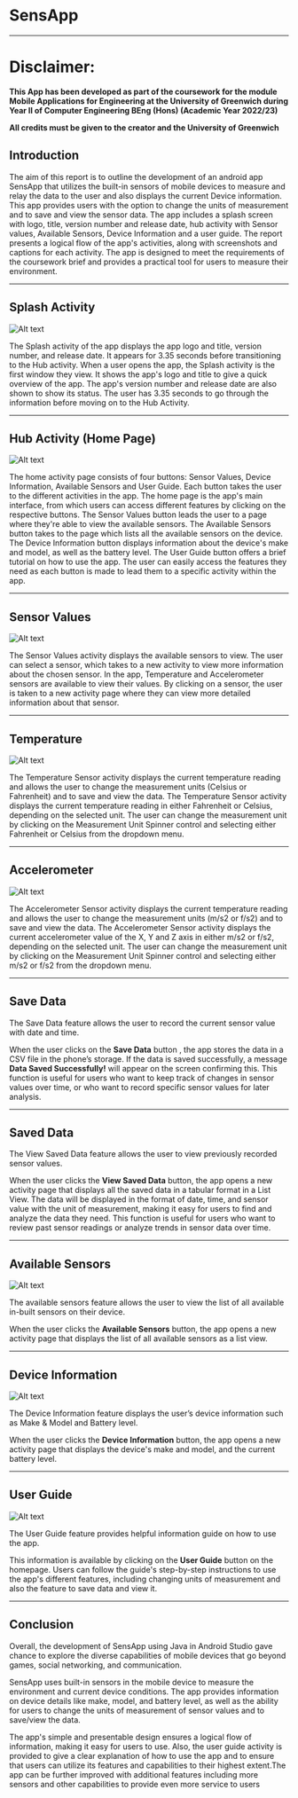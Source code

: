 # **SensApp**
---

# **Disclaimer:**

**This App has been developed as part of the coursework for the module Mobile Applications for Engineering at the University of Greenwich during Year II of Computer Engineering BEng (Hons) (Academic Year 2022/23)** 

**All credits must be given to the creator and the University of Greenwich**

## **Introduction**

The aim of this report is to outline the development of an android app SensApp that utilizes the built-in sensors of mobile devices to measure and relay the data to the user and also displays the current Device information. This app provides users with the option to change the units of 
measurement and to save and view the sensor data. The app includes a splash screen with logo, title, version number and release date, hub activity with Sensor values, Available Sensors, Device Information and a user guide. 
The report presents a logical flow of the app's activities, along with screenshots and captions for each activity. The app is designed to meet the requirements of the coursework brief and provides a practical tool for users to measure their environment.

---

## **Splash Activity**


![Alt text](splashscreen.png)


The Splash activity of the app displays the app logo and title, version number, and release date. It appears for 3.35 seconds before transitioning to the Hub activity. When a user opens the app, the Splash activity is the first window they view. It shows the app's logo and title to give a quick overview of the app. The app's version number and release date are also shown to show its status. The user has 3.35 seconds to go through the information before moving on to the Hub Activity.

---

## **Hub Activity (Home Page)**

![Alt text](Home%20page.png)

The home activity page consists of four buttons: Sensor Values, Device Information, Available Sensors and User Guide. Each button takes the user to the different activities in the app. The home page is the app's main interface, from which users can access different features by clicking on the respective buttons. The Sensor Values button leads the user to a page where they're able to view the available sensors. The Available Sensors button takes to the page which lists all the available sensors on the device. The Device Information button displays information about the 
device's make and model, as well as the battery level. The User Guide button offers a brief tutorial on how to use the app. The user can easily access the features they need as each button is made to lead them to a specific activity within the app.

---

## **Sensor Values**

![Alt text](Sensor%20Page.png)

 The Sensor Values activity displays the available sensors to view. The user can select a sensor, which takes to a new activity to view more information about the chosen sensor. In the app, Temperature and Accelerometer sensors are available to view their values. By clicking 
on a sensor, the user is taken to a new activity page where they can view more detailed information about that sensor.

---

## **Temperature**

![Alt text](temperature%20page.png)

The Temperature Sensor activity displays the current temperature 
reading and allows the user to change the measurement units (Celsius or Fahrenheit) and to save and view the data. The Temperature Sensor activity displays the current temperature reading in either Fahrenheit or Celsius, depending on the selected unit. The user can change the measurement unit by clicking on the Measurement Unit Spinner control and selecting either Fahrenheit or Celsius from the dropdown menu.

---

## **Accelerometer**

![Alt text](accelerometer%20page.png)

The Accelerometer Sensor activity displays the current temperature reading 
and allows the user to change the measurement units (m/s2
 or f/s2) and to save and view the data. The Accelerometer Sensor activity displays the current accelerometer value of the X, Y and Z axis in 
either m/s2 or f/s2, depending on the selected unit. The user can change the measurement unit by clicking on the Measurement Unit Spinner control and selecting either m/s2 or f/s2 from the  dropdown menu.

---

## **Save Data**

The Save Data feature allows the user to record the current sensor value with date and time.

When the user clicks on the **Save Data** button , the app stores the data in a CSV file in the phone’s storage. If the data is saved successfully, a message **Data Saved Successfully!** will appear on the screen confirming this. This function is useful for users who want to keep track of changes in sensor values over time, or who want to record specific sensor values for later analysis.

---

## **Saved Data**

The View Saved Data feature allows the user to view previously recorded sensor values.

When the user clicks the **View Saved Data** button, the app opens a new activity page that displays all the saved data in a tabular format in a List View. The data will be displayed in the format of date, time, and sensor value with the unit of measurement, making it easy for users to find and analyze the data they need. This function is useful for users who want to review past sensor readings or analyze trends in sensor data over time.

---

## **Available Sensors**

![Alt text](Available%20sensors.png)


The available sensors feature allows the user to view the list of all available in-built sensors on their device.


When the user clicks the **Available Sensors** button, the app opens a new activity page that displays the list of all available sensors as a list view.

---


## **Device Information**

![Alt text](deviceinfopage.png)


The Device Information feature displays the user’s device information such as Make & Model and Battery level.


When the user clicks the **Device Information** button, the app opens a new activity page that displays the device's make and model, and the current battery level.


---


## **User Guide**

![Alt text](User%20guide.png)

 The User Guide feature provides helpful information guide on how to use the app.


This information is available by clicking on the **User Guide** button on the homepage. Users can follow the guide's step-by-step instructions to use the app's different features, including changing units of measurement and also the feature to save data and view it.


---

## **Conclusion**


Overall, the development of SensApp using Java in Android Studio gave chance to explore the diverse capabilities of mobile devices that go beyond games, social networking, and communication.

 SensApp uses built-in sensors in the mobile device to measure the environment and current device conditions. The app provides information on device details like make, model, and battery level, as well as the ability for users to change the units of measurement of sensor values and to save/view the data.

 
The app's simple and presentable design ensures a logical flow of information, making it easy for users to use. Also, the user guide activity is provided to give a clear explanation of how to use the 
app and to ensure that users can utilize its features and capabilities to their highest extent.The app can be further improved with additional features including more sensors and other capabilities to provide even more service to users

